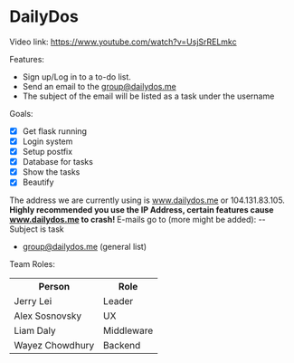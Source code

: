 # DailyDos

Video link: https://www.youtube.com/watch?v=UsjSrRELmkc

Features:

 * Sign up/Log in to a to-do list.
 * Send an email to the group@dailydos.me
 * The subject of the email will be listed as a task under the username

Goals: 

- [x] Get flask running
- [x] Login system
- [x] Setup postfix
- [x] Database for tasks
- [x] Show the tasks
- [x] Beautify

The address we are currently using is www.dailydos.me or 104.131.83.105.
<b>Highly recommended you use the IP Address, certain features cause www.dailydos.me to crash! </b>
E-mails go to (more might be added): -- Subject is task
 * group@dailydos.me (general list)


Team Roles:
<table>
  <tr>
    <th>Person</th>
    <th>Role</th>
  </tr>
  <tr>
    <td>Jerry Lei</td>
    <td>Leader</td>
  </tr>
  <tr>
    <td>Alex Sosnovsky</td>
    <td>UX</td>
  </tr>
  <tr>
    <td>Liam Daly</td>
    <td>Middleware</td>
  </tr>
  <tr>
    <td>Wayez Chowdhury</td>
    <td>Backend</td>
  </tr>
</table>
